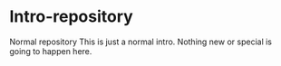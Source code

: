# Intro-repository
Normal repository
This is just a normal intro. Nothing new or special is going to happen here.
